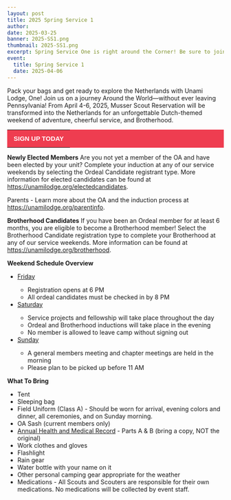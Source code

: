 ```yaml
---
layout: post
title: 2025 Spring Service 1
author:
date: 2025-03-25
banner: 2025-SS1.png 
thumbnail: 2025-SS1.png 
excerpt: Spring Service One is right around the Corner! Be sure to join us for...
event:
  title: Spring Service 1
  date: 2025-04-06
---
```


Pack your bags and get ready to explore the Netherlands with Unami Lodge, One!
Join us on a journey Around the World—without ever leaving Pennsylvania! From April 4-6, 2025, Musser Scout Reservation will be transformed into the Netherlands for an unforgettable Dutch-themed weekend of adventure, cheerful service, and Brotherhood.

 <table align="center" border="0" cellpadding="0" cellspacing="0" class="emailButton" style="background-color:#ef3d50;margin-top:10px;margin-bottom:10px;border-collapse:collapse;" width="40%">
                            <tbody>
                                <tr>
                                    <td align="center" class="buttonContent" style="padding-top:10px;padding-bottom:10px;padding-right:15px;padding-left:15px;" valign="middle">
                                        <a href="https://scoutingevent.com/525-94122" style="color:#FFFFFF;text-decoration:none;font-family:Helvetica, Arial, sans-serif;font-size:15px;line-height:135%;" target="_blank"><strong>SIGN UP TODAY</strong></a>
                                    </td>
                                </tr>
                            </tbody>
                        </table>


**Newly Elected Members**
Are you not yet a member of the OA and have been elected by your unit? Complete your induction at any of our service weekends by selecting the Ordeal Candidate registrant type. More information for elected candidates can be found at <a href="https://unamilodge.org/electedcandidates">https://unamilodge.org/electedcandidates</a>. 

Parents - Learn more about the OA and the induction process at <a href="https://unamilodge.org/parentinfo">https://unamilodge.org/parentinfo</a>. 
 
**Brotherhood Candidates**
If you have been an Ordeal member for at least 6 months, you are eligible to become a Brotherhood member! Select the Brotherhood Candidate registration type to complete your Brotherhood at any of our service weekends. More information can be found at <a href="https://unamilodge.org/brotherhood">https://unamilodge.org/brotherhood</a>.

**Weekend Schedule Overview**
<ul>
  <li><u>Friday</u></li>
  <ul>
    <li>Registration opens at 6 PM</li>
    <li>All ordeal candidates must be checked in by 8 PM</li>
  </ul>

  <li><u>Saturday</u></li>
  <ul>
    <li>Service projects and fellowship will take place throughout the day</li>
    <li>Ordeal and Brotherhood inductions will take place in the evening</li>
    <li>No member is allowed to leave camp without signing out</li>
  </ul>

  <li><u>Sunday</u></li>
  <ul>
    <li>A general members meeting and chapter meetings are held in the morning</li>
    <li>Please plan to be picked up before 11 AM</li>
  </ul>
</ul>

**What To Bring**
<ul>
  <li>Tent</li>
  <li>Sleeping bag</li>
  <li>Field Uniform (Class A) - Should be worn for arrival, evening colors and dinner, all ceremonies, and on Sunday morning.</li>
  <li>OA Sash (current members only)</li>
  <li><a href="https://filestore.scouting.org/filestore/HealthSafety/pdf/680-001_AB.pdf">Annual Health and Medical Record</a> - Parts A & B (bring a copy, NOT the original)</li>
  <li>Work clothes and gloves</li>
  <li>Flashlight</li>
  <li>Rain gear</li>
  <li>Water bottle with your name on it</li>
  <li>Other personal camping gear appropriate for the weather</li>
  <li>Medications - All Scouts and Scouters are responsible for their own medications. No medications will be collected by event staff.</li>
</ul>
